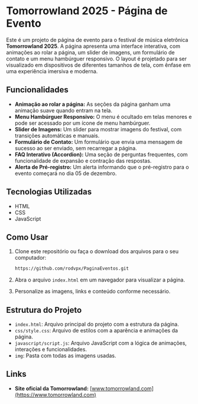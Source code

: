 # Tomorrowland 2025 - Página de Evento

Este é um projeto de página de evento para o festival de música eletrônica **Tomorrowland 2025**. A página apresenta uma interface interativa, com animações ao rolar a página, um slider de imagens, um formulário de contato e um menu hambúrguer responsivo. O layout é projetado para ser visualizado em dispositivos de diferentes tamanhos de tela, com ênfase em uma experiência imersiva e moderna.

## Funcionalidades

- **Animação ao rolar a página:** As seções da página ganham uma animação suave quando entram na tela.
- **Menu Hambúrguer Responsivo:** O menu é ocultado em telas menores e pode ser acessado por um ícone de menu hambúrguer.
- **Slider de Imagens:** Um slider para mostrar imagens do festival, com transições automáticas e manuais.
- **Formulário de Contato:** Um formulário que envia uma mensagem de sucesso ao ser enviado, sem recarregar a página.
- **FAQ Interativo (Accordion):** Uma seção de perguntas frequentes, com funcionalidade de expansão e contração das respostas.
- **Alerta de Pré-registro:** Um alerta informando que o pré-registro para o evento começará no dia 05 de dezembro.

## Tecnologias Utilizadas

- HTML
- CSS
- JavaScript

## Como Usar

1. Clone este repositório ou faça o download dos arquivos para o seu computador:
    ```bash
    https://github.com/rodvpx/PaginaEventos.git
    ```

2. Abra o arquivo `index.html` em um navegador para visualizar a página.

3. Personalize as imagens, links e conteúdo conforme necessário.

## Estrutura do Projeto

- `index.html`: Arquivo principal do projeto com a estrutura da página.
- `css/style.css`: Arquivo de estilos com a aparência e animações da página.
- `javascript/script.js`: Arquivo JavaScript com a lógica de animações, interações e funcionalidades.
-  `img`: Pasta com todas as imagens usadas.
  
## Links

- **Site oficial da Tomorrowland:** [www.tomorrowland.com](https://www.tomorrowland.com)
